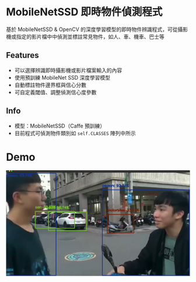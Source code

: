 # MobileNetSSD 即時物件偵測程式

基於 MobileNetSSD & OpenCV 的深度學習模型的即時物件辨識程式，可從攝影機或指定的影片檔中中偵測並標註常見物件，如人、車、機車、巴士等

## Features

- 可以選擇辨識即時攝影機或影片檔案輸入的內容
- 使用預訓練 MobileNet SSD 深度學習模型
- 自動標註物件邊界框與信心分數
- 可自定義閾值、調整偵測信心度參數

## Info

- 模型：MobileNetSSD（Caffe 預訓練）
- 目前程式可偵測物件類別如 `self.CLASSES` 陣列中所示

# Demo

![demo](https://github.com/youngOman/mobileNetSSD-live-object-detector/blob/main/images/video_detect_result.png)   
